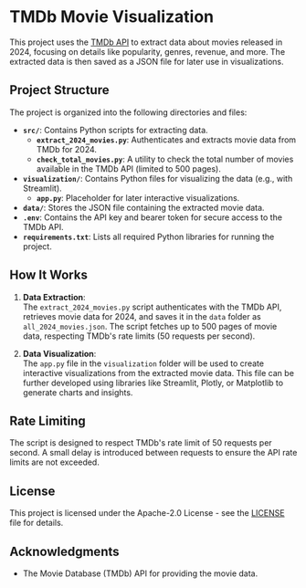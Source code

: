 # TMDb Movie Visualization

This project uses the [TMDb API](https://www.themoviedb.org/documentation/api) to extract data about movies released in 2024, focusing on details like popularity, genres, revenue, and more. The extracted data is then saved as a JSON file for later use in visualizations.

## Project Structure

The project is organized into the following directories and files:

- **`src/`**: Contains Python scripts for extracting data.
  - **`extract_2024_movies.py`**: Authenticates and extracts movie data from TMDb for 2024.
  - **`check_total_movies.py`**: A utility to check the total number of movies available in the TMDb API (limited to 500 pages).
- **`visualization/`**: Contains Python files for visualizing the data (e.g., with Streamlit).
  - **`app.py`**: Placeholder for later interactive visualizations.
- **`data/`**: Stores the JSON file containing the extracted movie data.
- **`.env`**: Contains the API key and bearer token for secure access to the TMDb API.
- **`requirements.txt`**: Lists all required Python libraries for running the project.

## How It Works

1. **Data Extraction**:  
   The `extract_2024_movies.py` script authenticates with the TMDb API, retrieves movie data for 2024, and saves it in the `data` folder as `all_2024_movies.json`. The script fetches up to 500 pages of movie data, respecting TMDb's rate limits (50 requests per second).

2. **Data Visualization**:  
   The `app.py` file in the `visualization` folder will be used to create interactive visualizations from the extracted movie data. This file can be further developed using libraries like Streamlit, Plotly, or Matplotlib to generate charts and insights.

## Rate Limiting

The script is designed to respect TMDb's rate limit of 50 requests per second. A small delay is introduced between requests to ensure the API rate limits are not exceeded.

## License

This project is licensed under the Apache-2.0 License - see the [LICENSE](LICENSE) file for details.

## Acknowledgments

- The Movie Database (TMDb) API for providing the movie data.
